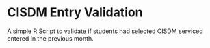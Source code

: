# CISDM Entry Validation

A simple R Script to validate if students had selected CISDM serviced entered in the previous month. 


